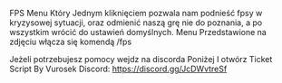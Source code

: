 FPS Menu Który Jednym kliknięciem pozwala nam podnieść fpsy w kryzysowej sytuacji, oraz  odmienić naszą grę nie do poznania, a po wszystkim wrócić do ustawień domyślnych. Menu Przedstawione na zdjęciu włącza się komendą /fps 

Jeżeli potrzebujesz pomocy wejdz na discorda Poniżej I otwórz Ticket
Script By Vurosek 
Discord: https://discord.gg/JcDWvtreSf
